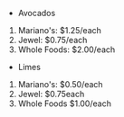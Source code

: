 * Avocados
1. Mariano's: $1.25/each
2. Jewel: $0.75/each
3. Whole Foods: $2.00/each

* Limes
1. Mariano's: $0.50/each
2. Jewel: $0.75each
3. Whole Foods $1.00/each
